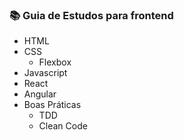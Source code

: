 ### :books: Guia de Estudos para frontend

- HTML
- CSS
  - Flexbox
- Javascript
- React
- Angular
- Boas Práticas
  - TDD
  - Clean Code

